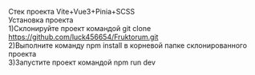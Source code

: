 Стек проекта Vite+Vue3+Pinia+SCSS</br>
Установка проекта</br>
1)Склонируйте проект командой git clone https://github.com/luck456654/Fruktorum.git</br>
2)Выполните команду npm install в корневой папке склонированного проекта</br>
3)Запустите проект командой npm run dev</br> 
